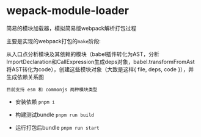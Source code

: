 # wepack-module-loader
简易的模块加载器，模拟简易版webpack解析打包过程

主要是实现的webpack打包的`make`阶段:

从入口点分析模块及其依赖的模块（babel插件转化为AST，分析ImportDeclaration和CallExpression生成deps对象，babel.transformFromAst将AST转化为code），创建这些模块对象（大致是这样{ file, deps, code }），并生成依赖关系图

`目前支持 esm 和 commonjs 两种模块类型`

- 安装依赖
`pnpm i`

- 构建测试bundle
`pnpm run build`

- 运行打包后bundle
`pnpm run start`

